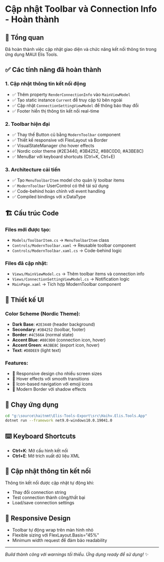 # Cập nhật Toolbar và Connection Info - Hoàn thành

## 🎯 Tổng quan
Đã hoàn thành việc cập nhật giao diện và chức năng kết nối thông tin trong ứng dụng MAUI Elis Tools.

## ✅ Các tính năng đã hoàn thành

### 1. **Cập nhật thông tin kết nối động**
- ✅ Thêm property `RenderConnectionInfo` vào `MainViewModel`
- ✅ Tạo static instance `Current` để truy cập từ bên ngoài
- ✅ Cập nhật `ConnectionSettingViewModel` để thông báo thay đổi
- ✅ Footer hiển thị thông tin kết nối real-time

### 2. **Toolbar hiện đại**
- ✅ Thay thế Button cũ bằng `ModernToolbar` component
- ✅ Thiết kế responsive với FlexLayout và Border
- ✅ VisualStateManager cho hover effects
- ✅ Nordic color theme (#2E3440, #3B4252, #88C0D0, #A3BE8C)
- ✅ MenuBar với keyboard shortcuts (Ctrl+K, Ctrl+E)

### 3. **Architecture cải tiến**
- ✅ Tạo `MenuToolbarItem` model cho quản lý toolbar items
- ✅ `ModernToolbar` UserControl có thể tái sử dụng
- ✅ Code-behind hoàn chỉnh với event handling
- ✅ Compiled bindings với x:DataType

## 🏗️ Cấu trúc Code

### Files mới được tạo:
- `Models/ToolbarItem.cs` → `MenuToolbarItem` class
- `Controls/ModernToolbar.xaml` → Reusable toolbar component
- `Controls/ModernToolbar.xaml.cs` → Code-behind logic

### Files đã cập nhật:
- `Views/MainViewModel.cs` → Thêm toolbar items và connection info
- `Views/ConnectionSettingViewModel.cs` → Notification logic
- `MainPage.xaml` → Tích hợp ModernToolbar component

## 🎨 Thiết kế UI

### Color Scheme (Nordic Theme):
- **Dark Base**: `#2E3440` (header background)
- **Secondary**: `#3B4252` (toolbar, footer)
- **Border**: `#4C566A` (normal state)
- **Accent Blue**: `#88C0D0` (connection icon, hover)
- **Accent Green**: `#A3BE8C` (export icon, hover)
- **Text**: `#D8DEE9` (light text)

### Features:
- 🎯 Responsive design cho nhiều screen sizes
- 🎯 Hover effects với smooth transitions
- 🎯 Icon-based navigation với emoji icons
- 🎯 Modern Border với shadow effects

## 🚀 Chạy ứng dụng

```bash
cd "g:\source\haitnmt\Elis-Tools-Export\src\Haihv.Elis.Tools.App"
dotnet run --framework net9.0-windows10.0.19041.0
```

## ⌨️ Keyboard Shortcuts
- **Ctrl+K**: Mở cấu hình kết nối
- **Ctrl+E**: Mở trích xuất dữ liệu XML

## 🔄 Cập nhật thông tin kết nối
Thông tin kết nối được cập nhật tự động khi:
- Thay đổi connection string
- Test connection thành công/thất bại
- Load/save connection settings

## 📱 Responsive Design
- Toolbar tự động wrap trên màn hình nhỏ
- Flexible sizing với FlexLayout.Basis="45%"
- Minimum width request để đảm bảo readability

---
*Build thành công với warnings tối thiểu. Ứng dụng ready để sử dụng!* ✨
